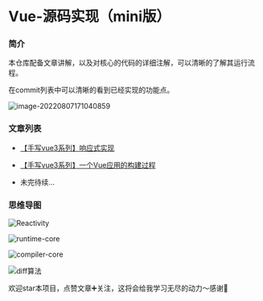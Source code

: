 # Vue-源码实现（mini版）

### 简介

本仓库配备文章讲解，以及对核心的代码的详细注解，可以清晰的了解其运行流程。

在commit列表中可以清晰的看到已经实现的功能点。

![image-20220807171040859](https://cdn.jsdelivr.net/gh/Merlin218/image-storage/picGo/202208071710912.png)

### 文章列表

- [【手写vue3系列】响应式实现](https://juejin.cn/post/7028613132339642382)

- [【手写vue3系列】一个Vue应用的构建过程](https://juejin.cn/post/7030238460476653582)

- 未完待续...

### 思维导图

![Reactivity](https://cdn.jsdelivr.net/gh/Merlin218/image-storage/picGo/202205172202832.png)

![runtime-core](https://cdn.jsdelivr.net/gh/Merlin218/image-storage/picGo/202205182105557.png)

![compiler-core](https://cdn.jsdelivr.net/gh/Merlin218/image-storage/picGo/202205162004088.png)

![diff算法](https://cdn.jsdelivr.net/gh/Merlin218/image-storage/picGo/202205162015422.png)

欢迎star本项目，点赞文章➕关注，这将会给我学习无尽的动力～感谢🙏

